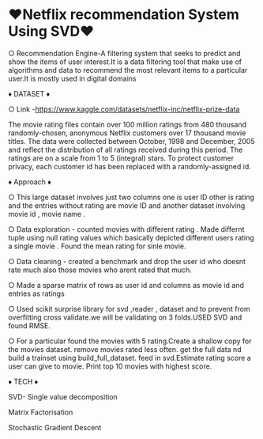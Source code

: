 # ♥Netflix recommendation System Using SVD♥

○ Recommendation Engine-A filtering system that seeks to predict and show the items of user interest.It is a data filtering tool that make use of algorithms and data to recommend the most relevant items to a particular user.It is mostly used in digital domains

♦ DATASET ♦

○ Link -https://www.kaggle.com/datasets/netflix-inc/netflix-prize-data

The movie rating files contain over 100 million ratings from 480 thousand randomly-chosen, anonymous Netflix customers over 17 thousand movie titles. The data were collected between October, 1998 and December, 2005 and reflect the distribution of all ratings received during this period. The ratings are on a scale from 1 to 5 (integral) stars. To protect customer privacy, each customer id has been replaced with a randomly-assigned id.

♦ Approach ♦

○ This large dataset involves just two columns one is user ID other is rating and the entries without rating are movie ID and another dataset involving movie id , movie name .

○ Data exploration - counted movies with different rating . Made differnt tuple using null rating values which basically depicted different users rating a single movie . Found the mean rating for sinle movie.

○ Data cleaning - created a benchmark and drop the user id who doesnt rate much also those movies who arent rated that much.

○ Made a sparse matrix of rows as user id and columns as movie id and entries as ratings

○ Used scikit surprise library for svd ,reader , dataset and to prevent from overfitting cross validate.we will be validating on 3 folds.USED SVD and found RMSE.

○ For a particular found the movies with 5 rating.Create a shallow copy for the movies dataset. remove movies rated less often. get the full data nd build a trainset using build_full_dataset. feed in svd.Estimate rating score a user can give to movie. Print top 10 movies with highest score.

♦ TECH ♦

SVD- Single value decomposition

Matrix Factorisation

Stochastic Gradient Descent
